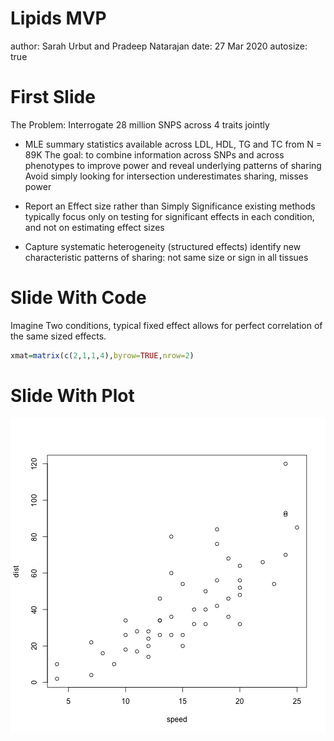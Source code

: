 Lipids MVP
========================================================
author: Sarah Urbut and Pradeep Natarajan
date: 27 Mar 2020
autosize: true

First Slide
========================================================

The Problem: Interrogate 28 million SNPS across 4 traits jointly

- MLE summary statistics available across LDL, HDL, TG and TC from N = 89K 
The goal: to combine information across SNPs and across phenotypes to improve power and reveal underlying patterns of sharing
Avoid simply looking for intersection underestimates sharing, misses power

- Report an Effect size rather than Simply Significance
existing methods typically focus only on testing for significant effects in each condition, and not on estimating effect sizes

- Capture systematic heterogeneity (structured effects)
identify new characteristic patterns of sharing: not same size or sign in all tissues

Slide With Code
========================================================

Imagine Two conditions, typical fixed effect allows for perfect correlation of the same sized effects.


```r
xmat=matrix(c(2,1,1,4),byrow=TRUE,nrow=2)
```

Slide With Plot
========================================================

![plot of chunk unnamed-chunk-2](labmeeting-figure/unnamed-chunk-2-1.png)
